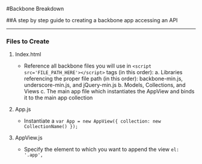 #Backbone Breakdown

##A step by step guide to creating a backbone app accessing an API
* * *

### Files to Create 

1. Index.html 

   - Reference all backbone files you will use in `<script src='FILE_PATH_HERE'></script>` tags (in this order):
      a. Libraries referencing the proper file path (in this order): backbone-min.js, underscore-min.js, and jQuery-min.js
      b. Models, Collections, and Views
      c. The main app file which instantiates the AppView and binds it to the main app collection

2. App.js 
  
   - Instantiate a `var App = new AppView({ collection: new CollectionName() });` 

3. AppView.js
   - Specify the element to which you want to append the view
   `el: '.app',`


